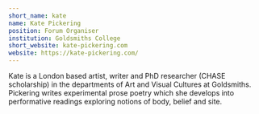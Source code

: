 ```yaml
---
short_name: kate
name: Kate Pickering
position: Forum Organiser
institution: Goldsmiths College
short_website: kate-pickering.com
website: https://kate-pickering.com/
---
```

Kate is a London based artist, writer and PhD researcher (CHASE scholarship) in the departments of Art and Visual Cultures at Goldsmiths. Pickering writes experimental prose poetry which she develops into performative readings exploring notions of body, belief and site.